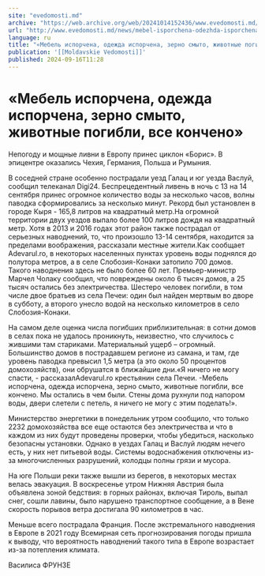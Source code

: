 ```yaml
---
site: "evedomosti.md"
archive: "https://web.archive.org/web/20241014152436/www.evedomosti.md/news/mebel-isporchena-odezhda-isporchena-zerno-smyto-zhivotnye-po"
url: "http://www.evedomosti.md/news/mebel-isporchena-odezhda-isporchena-zerno-smyto-zhivotnye-po"
language: ru
title: "«Мебель испорчена, одежда испорчена, зерно смыто, животные погибли, все кончено»"
publication: '[[Moldavskie Vedomosti]]'
published: 2024-09-16T11:28
---
```


# «Мебель испорчена, одежда испорчена, зерно смыто, животные погибли, все кончено»

Непогоду и мощные ливни в Европу принес циклон «Борис». В эпицентре оказались Чехия, Германия, Польша и Румыния.

В соседней стране особенно пострадали уезд Галац и юг уезда Васлуй, сообщил телеканал Digi24. Беспрецедентный ливень в ночь с 13 на 14 сентября принес огромное количество воды за несколько часов, волны паводка сформировались за несколько минут. Рекорд был установлен в городе Кыря - 165,8 литров на квадратный метр.На огромной территории двух уездов выпало более 100 литров дождя на квадратный метр. Хотя в 2013 и 2016 годах этот район также пострадал от серьезных наводнений, то, что произошло 13-14 сентября, находится за пределами воображения, рассказали местные жители.Как сообщает Adevarul.ro, в некоторых населенных пунктах уровень воды поднялся до полутора метров, а в селе Слобозия-Конаки затопило 700 домов. Такого наводнения здесь не было более 60 лет. Премьер-министр Марчел Чолаку сообщил, что повреждены около 6 тысяч домов, а 25 тысяч остались без электричества. Шестеро человек погибли, в том числе двое братьев из села Печеи: один был найден мертвым во дворе в субботу, а второго унесло водой на несколько километров в село Слобозия-Конаки.

На самом деле оценка числа погибших приблизительная: в сотни домов в селах пока не удалось проникнуть, неизвестно, что случилось с жившими там стариками. Материальный ущерб – огромный. Большинство домов в пострадавшем регионе из самана, и там, где уровень паводка превысил 1,5 метра (а это около 50 процентов домохозяйств), они обрушатся в ближайшие дни.«Я ничего не могу спасти, - рассказалAdevarul.ro крестьянин села Печеи. -Мебель испорчена, одежда испорчена, зерно смыто, животные погибли, все кончено. Мы остались в чем были. Стены дома рухнули под напором воды, двери слетели с петель, я ничего не могу с этим поделать!».

Министерство энергетики в понедельник утром сообщило, что только 2232 домохозяйства все еще остаются без электричества и что в каждом из них будут проведены проверки, чтобы убедиться, насколько безопасны установки. Однако в уездах Галац и Васлуй людям нечего есть, у них нет питьевой воды. Системы водоснабжения отключены из-за многочисленных разрушений, колодцы полны грязи и мусора.

На юге Польши реки также вышли из берегов, в некоторых местах велась эвакуация. В воскресенье утром Нижняя Австрия была объявлена зоной бедствия: в горных районах, включая Тироль, выпал снег, сошли лавины, было нарушено транспортное сообщение, а в Вене скорость порывов ветра достигала 90 километров в час.

Меньше всего пострадала Франция. После экстремального наводнения в Европе в 2021 году Всемирная сеть прогнозирования погоды пришла к выводу, что вероятность наводнений такого типа в Европе возрастает из-за потепления климата.

Василиса ФРУНЗЕ